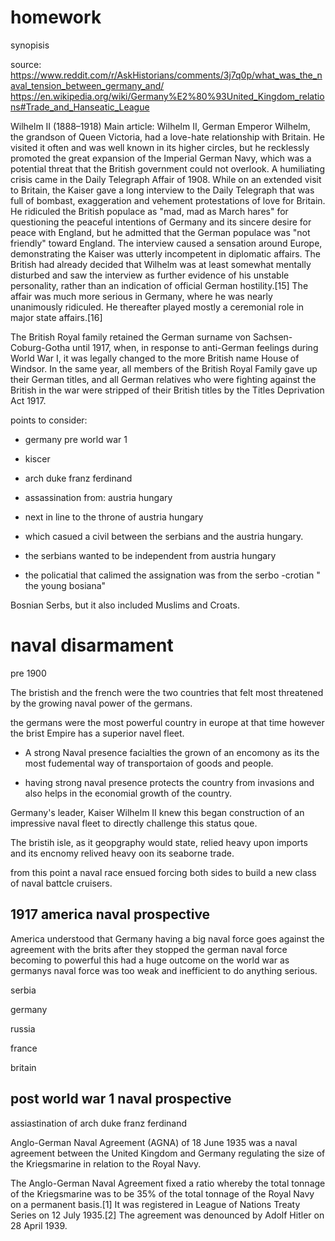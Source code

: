# homework

synopisis 

source: https://www.reddit.com/r/AskHistorians/comments/3j7q0p/what_was_the_naval_tension_between_germany_and/
https://en.wikipedia.org/wiki/Germany%E2%80%93United_Kingdom_relations#Trade_and_Hanseatic_League

Wilhelm II (1888–1918)
Main article: Wilhelm II, German Emperor
Wilhelm, the grandson of Queen Victoria, had a love-hate relationship with Britain. He visited it often and was well known in its higher circles, but he recklessly promoted the great expansion of the Imperial German Navy, which was a potential threat that the British government could not overlook. A humiliating crisis came in the Daily Telegraph Affair of 1908. While on an extended visit to Britain, the Kaiser gave a long interview to the Daily Telegraph that was full of bombast, exaggeration and vehement protestations of love for Britain. He ridiculed the British populace as "mad, mad as March hares" for questioning the peaceful intentions of Germany and its sincere desire for peace with England, but he admitted that the German populace was "not friendly" toward England. The interview caused a sensation around Europe, demonstrating the Kaiser was utterly incompetent in diplomatic affairs. The British had already decided that Wilhelm was at least somewhat mentally disturbed and saw the interview as further evidence of his unstable personality, rather than an indication of official German hostility.[15] The affair was much more serious in Germany, where he was nearly unanimously ridiculed. He thereafter played mostly a ceremonial role in major state affairs.[16]

The British Royal family retained the German surname von Sachsen-Coburg-Gotha until 1917, when, in response to anti-German feelings during World War I, it was legally changed to the more British name House of Windsor. In the same year, all members of the British Royal Family gave up their German titles, and all German relatives who were fighting against the British in the war were stripped of their British titles by the Titles Deprivation Act 1917.

points to consider:
- germany pre world war 1 

- kiscer

- arch duke franz ferdinand

- assassination from: austria hungary

- next in line to the throne of austria hungary

- which casued a civil between the serbians and the austria hungary.

- the serbians wanted to be independent from austria hungary

- the policatial that calimed the assignation was from the serbo -crotian  " the young bosiana"

Bosnian Serbs, but it also included Muslims and Croats. 

# naval disarmament


pre 1900

The bristish and the french were the two countries that felt most threatened by the growing naval power of the germans.

the germans were the most powerful country in europe at that time however the brist Empire has a superior navel fleet.

- A strong Naval presence facialties the grown of an encomony as its the most fudemental way of transportaion of goods and people.

- having strong naval presence protects the country from invasions and also helps in the economial growth of the country.


Germany's leader, Kaiser Wilhelm II knew this began construction of an impressive naval fleet to directly challenge this status qoue. 

The bristih isle, as it geopgraphy would state, relied heavy upon imports and its encnomy relived heavy oon its seaborne trade.

from this point a naval race ensued forcing both sides to build a new class of naval battcle cruisers.

## 1917 america naval prospective 
America understood that Germany having a big naval force goes against the agreement with the brits after they stopped the german naval force becoming to powerful this had a huge outcome on the world war as germanys naval force was too weak and inefficient to do anything serious.


serbia

germany

russia

france

britain


## post world war 1 naval prospective  

assiastination of arch duke franz ferdinand

Anglo-German Naval Agreement (AGNA) of 18 June 1935 was a naval agreement between the United Kingdom and Germany regulating the size of the Kriegsmarine in relation to the Royal Navy.

The Anglo-German Naval Agreement fixed a ratio whereby the total tonnage of the Kriegsmarine was to be 35% of the total tonnage of the Royal Navy on a permanent basis.[1] It was registered in League of Nations Treaty Series on 12 July 1935.[2] The agreement was denounced by Adolf Hitler on 28 April 1939.





